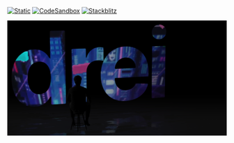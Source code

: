 [![Static](https://img.shields.io/badge/demo-%23646CFF.svg?logo=html5&logoColor=white)](https://pmndrs.github.io/examples/ground-reflections-and-video-textures)
[![CodeSandbox](https://img.shields.io/badge/codesandbox-040404?logo=codesandbox&logoColor=DBDBDB)](https://codesandbox.io/s/github/pmndrs/examples/tree/main/apps/ground-reflections-and-video-textures)
[![Stackblitz](https://img.shields.io/badge/stackblitz-fff?logo=Stackblitz&logoColor=1389FD)](https://stackblitz.com/github/pmndrs/examples/tree/main/apps/ground-reflections-and-video-textures)

![](thumbnail.png)

